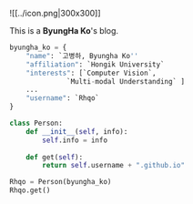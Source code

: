 ![[../icon.png|300x300]]

This is a **ByungHa Ko**'s blog.

```python
byungha_ko = {
	"name": `고병하, Byungha Ko''
	"affiliation": `Hongik University`
	"interests": [`Computer Vision`, 
		      `Multi-modal Understanding` ]
	...
	"username": `Rhqo`
}

class Person:
	def __init__(self, info): 
		self.info = info
		 
	def get(self): 
		return self.username + ".github.io"

Rhqo = Person(byungha_ko)
Rhqo.get()
```
